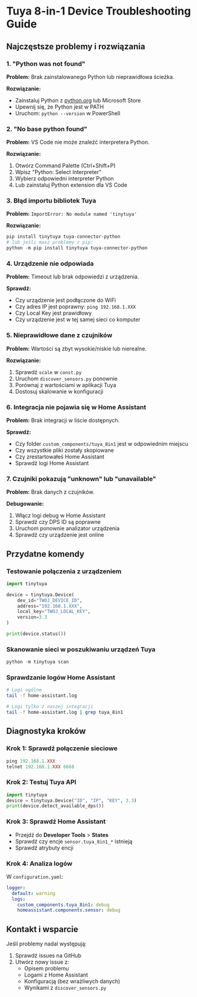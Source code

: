 # Tuya 8-in-1 Device Troubleshooting Guide

## Najczęstsze problemy i rozwiązania

### 1. "Python was not found"

**Problem:** Brak zainstalowanego Python lub nieprawidłowa ścieżka.

**Rozwiązanie:**
- Zainstaluj Python z [python.org](https://python.org) lub Microsoft Store
- Upewnij się, że Python jest w PATH
- Uruchom: `python --version` w PowerShell

### 2. "No base python found"

**Problem:** VS Code nie może znaleźć interpretera Python.

**Rozwiązanie:**
1. Otwórz Command Palette (Ctrl+Shift+P)
2. Wpisz "Python: Select Interpreter"
3. Wybierz odpowiedni interpreter Python
4. Lub zainstaluj Python extension dla VS Code

### 3. Błąd importu bibliotek Tuya

**Problem:** `ImportError: No module named 'tinytuya'`

**Rozwiązanie:**
```powershell
pip install tinytuya tuya-connector-python
# lub jeśli masz problemy z pip:
python -m pip install tinytuya tuya-connector-python
```

### 4. Urządzenie nie odpowiada

**Problem:** Timeout lub brak odpowiedzi z urządzenia.

**Sprawdź:**
- Czy urządzenie jest podłączone do WiFi
- Czy adres IP jest poprawny: `ping 192.168.1.XXX`
- Czy Local Key jest prawidłowy
- Czy urządzenie jest w tej samej sieci co komputer

### 5. Nieprawidłowe dane z czujników

**Problem:** Wartości są zbyt wysokie/niskie lub nierealne.

**Rozwiązanie:**
1. Sprawdź `scale` w `const.py`
2. Uruchom `discover_sensors.py` ponownie
3. Porównaj z wartościami w aplikacji Tuya
4. Dostosuj skalowanie w konfiguracji

### 6. Integracja nie pojawia się w Home Assistant

**Problem:** Brak integracji w liście dostępnych.

**Sprawdź:**
- Czy folder `custom_components/tuya_8in1` jest w odpowiednim miejscu
- Czy wszystkie pliki zostały skopiowane
- Czy zrestartowałeś Home Assistant
- Sprawdź logi Home Assistant

### 7. Czujniki pokazują "unknown" lub "unavailable"

**Problem:** Brak danych z czujników.

**Debugowanie:**
1. Włącz logi debug w Home Assistant
2. Sprawdź czy DPS ID są poprawne
3. Uruchom ponownie analizator urządzenia
4. Sprawdź czy urządzenie jest online

## Przydatne komendy

### Testowanie połączenia z urządzeniem
```python
import tinytuya

device = tinytuya.Device(
    dev_id="TWOJ_DEVICE_ID",
    address="192.168.1.XXX", 
    local_key="TWOJ_LOCAL_KEY",
    version=3.3
)

print(device.status())
```

### Skanowanie sieci w poszukiwaniu urządzeń Tuya
```powershell
python -m tinytuya scan
```

### Sprawdzanie logów Home Assistant
```bash
# Logi ogólne
tail -f home-assistant.log

# Logi tylko z naszej integracji
tail -f home-assistant.log | grep tuya_8in1
```

## Diagnostyka kroków

### Krok 1: Sprawdź połączenie sieciowe
```powershell
ping 192.168.1.XXX
telnet 192.168.1.XXX 6668
```

### Krok 2: Testuj Tuya API
```python
import tinytuya
device = tinytuya.Device("ID", "IP", "KEY", 3.3)
print(device.detect_available_dps())
```

### Krok 3: Sprawdź Home Assistant
- Przejdź do **Developer Tools** > **States**
- Sprawdź czy encje `sensor.tuya_8in1_*` istnieją
- Sprawdź atrybuty encji

### Krok 4: Analiza logów
W `configuration.yaml`:
```yaml
logger:
  default: warning
  logs:
    custom_components.tuya_8in1: debug
    homeassistant.components.sensor: debug
```

## Kontakt i wsparcie

Jeśli problemy nadal występują:
1. Sprawdź issues na GitHub
2. Utwórz nowy issue z:
   - Opisem problemu
   - Logami z Home Assistant
   - Konfiguracją (bez wrażliwych danych)
   - Wynikami z `discover_sensors.py`
